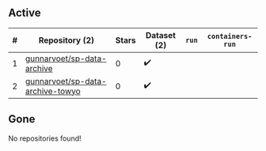 ## Active
| # | Repository (2) | Stars | Dataset (2) | `run` | `containers-run` |
| --- | --- | --- | --- | --- | --- |
| 1 | [gunnarvoet/sp-data-archive](https://github.com/gunnarvoet/sp-data-archive) | 0 | :heavy_check_mark: |  |  |
| 2 | [gunnarvoet/sp-data-archive-towyo](https://github.com/gunnarvoet/sp-data-archive-towyo) | 0 | :heavy_check_mark: |  |  |

## Gone
No repositories found!
